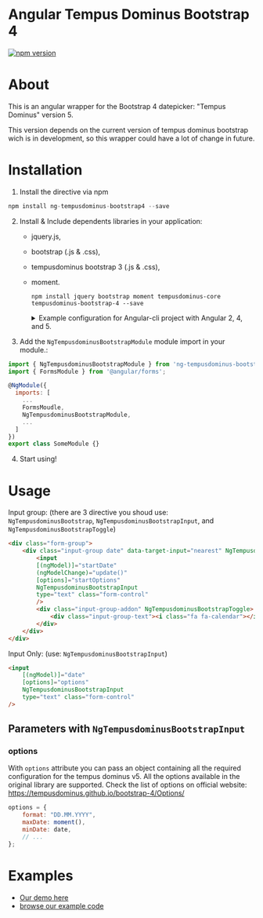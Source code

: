 # Angular Tempus Dominus Bootstrap 4 
[![npm version](https://badge.fury.io/js/ng-tempusdominus-bootstrap4.svg)](https://badge.fury.io/js/ng-tempusdominus-bootstrap4)

# About
This is an angular wrapper for the Bootstrap 4 datepicker:  "Tempus Dominus" version 5.


This version depends on the current version of tempus dominus bootstrap wich is in development, so this wrapper could have a lot of change in future.

# Installation
1) Install the directive via npm
```javascript
npm install ng-tempusdominus-bootstrap4 --save
```

2) Install & Include dependents libraries in your application:
    * jquery.js, 
    * bootstrap (.js & .css),
    * tempusdominus bootstrap 3 (.js & .css),
    * moment.
    
        ```
        npm install jquery bootstrap moment tempusdominus-core tempusdominus-bootstrap-4 --save
        ```

        <details>
            <summary>
            Example configuration for Angular-cli project with Angular 2, 4, and 5.
            </summary>
            In .angular-cli.json file:


        ```json 
            "styles": [
                "styles.css",
                "../node_modules/bootstrap/dist/css/bootstrap.min.css",
                "../node_modules/tempusdominus-bootstrap-3/build/css/tempusdominus-bootstrap-3.css",
            ],
            "scripts": [
                "../node_modules/jquery/dist/jquery.min.js",
                "../node_modules/bootstrap/dist/js/bootstrap.min.js",
                "../node_modules/moment/min/moment.min.js",
                "../node_modules/tempusdominus-bootstrap-3/build/js/tempusdominus-bootstrap-3.js"
            ],
        ```
        </details>

3) Add the `NgTempusdominusBootstrapModule` module import in your module.:
```javascript
import { NgTempusdominusBootstrapModule } from 'ng-tempusdominus-bootstrap4';
import { FormsModule } from '@angular/forms';

@NgModule({
  imports: [
    ...
    FormsMoudle,
    NgTempusdominusBootstrapModule,
    ...
  ]
})
export class SomeModule {}
```

4) Start using!


# Usage

Input group: (there are 3 directive you shoud use: `NgTempusdominusBootstrap`, `NgTempusdominusBootstrapInput`, and `NgTempusdominusBootstrapToggle`)
```html
<div class="form-group">
    <div class="input-group date" data-target-input="nearest" NgTempusdominusBootstrap>
        <input
        [(ngModel)]="startDate"
        (ngModelChange)="update()"
        [options]="startOptions"
        NgTempusdominusBootstrapInput
        type="text" class="form-control"
        />
        <div class="input-group-addon" NgTempusdominusBootstrapToggle>
            <div class="input-group-text"><i class="fa fa-calendar"></i></div>
        </div>
    </div>
</div>
```
Input Only: (use: `NgTempusdominusBootstrapInput`)
```html
<input
    [(ngModel)]="date"
    [options]="options"
    NgTempusdominusBootstrapInput
    type="text" class="form-control"
/>
```

## Parameters with `NgTempusdominusBootstrapInput`

### options

With `options` attribute you can pass an object containing all the required configuration for the tempus dominus v5.
All the options available in the original library are supported. Check the list of options on official website: https://tempusdominus.github.io/bootstrap-4/Options/

```javascript
options = {
    format: "DD.MM.YYYY",
    maxDate: moment(),
    minDate: date,
    // ...
};
```

# Examples
 * [Our demo here](https://fetrarij.github.io/ng-tempusdominus-bootstrap4/)
 * [browse our example code](./demo/src/app/)